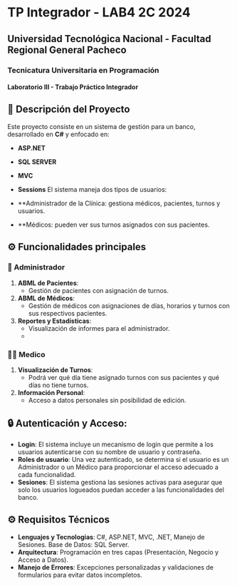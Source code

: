 # TP Integrador - LAB4 2C 2024
## Universidad Tecnológica Nacional - Facultad Regional General Pacheco
### Tecnicatura Universitaria en Programación
#### Laboratorio III - Trabajo Práctico Integrador

## 📝 Descripción del Proyecto
Este proyecto consiste en un sistema de gestión para un banco, desarrollado en **C#** y enfocado en:

- **ASP.NET**
- **SQL SERVER**
- **MVC**
- **Sessions**
El sistema maneja dos tipos de usuarios:

- **Administrador de la Clínica: gestiona médicos, pacientes, turnos y usuarios.
- **Médicos: pueden ver sus turnos asignados con sus pacientes.
  
## ⚙️ Funcionalidades principales

### 👤 Administrador
1. **ABML de Pacientes**:
   - Gestión de pacientes con asignación de turnos.
2. **ABML de Médicos**:
   - Gestión de médicos con asignaciones de días, horarios y turnos con sus respectivos pacientes.
3. **Reportes y Estadísticas**:
   - Visualización de informes para el administrador.
   - 
### 👨‍⚕️ Medico
1. **Visualización de Turnos**:
   - Podrá ver qué día tiene asignado turnos con sus pacientes y qué días no tiene turnos.
2. **Información Personal**:
   - Acceso a datos personales sin posibilidad de edición.

## 🔒 Autenticación y Acceso:
- **Login**: El sistema incluye un mecanismo de login que permite a los usuarios autenticarse con su nombre de usuario y contraseña.
- **Roles de usuario**: Una vez autenticado, se determina si el usuario es un Administrador o un Médico para proporcionar el acceso adecuado a cada funcionalidad.
- **Sesiones**: El sistema gestiona las sesiones activas para asegurar que solo los usuarios logueados puedan acceder a las funcionalidades del banco.
## ⚙️ Requisitos Técnicos
- **Lenguajes y Tecnologías**: C#, ASP.NET, MVC, .NET, Manejo de Sesiones.
Base de Datos: SQL Server.
- **Arquitectura**: Programación en tres capas (Presentación, Negocio y Acceso a Datos).
- **Manejo de Errores**: Excepciones personalizadas y validaciones de formularios para evitar datos incompletos.
